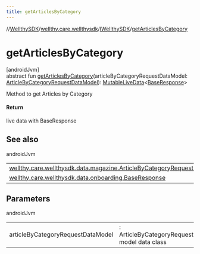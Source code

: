 ```yaml
---
title: getArticlesByCategory
---
```

//[WellthySDK](../../../index.html)/[wellthy.care.wellthysdk](../index.html)/[IWellthySDK](index.html)/[getArticlesByCategory](get-articles-by-category.html)



# getArticlesByCategory



[androidJvm]\
abstract fun [getArticlesByCategory](get-articles-by-category.html)(articleByCategoryRequestDataModel: [ArticleByCategoryRequestDataModel](../../wellthy.care.wellthysdk.data.magazine/-article-by-category-request-data-model/index.html)): [MutableLiveData](https://developer.android.com/reference/kotlin/androidx/lifecycle/MutableLiveData.html)&lt;[BaseResponse](../../wellthy.care.wellthysdk.data.onboarding/-base-response/index.html)&gt;



Method to get Articles by Category



#### Return



live data with BaseResponse



## See also


androidJvm

| | |
|---|---|
| [wellthy.care.wellthysdk.data.magazine.ArticleByCategoryRequestDataModel](../../wellthy.care.wellthysdk.data.magazine/-article-by-category-request-data-model/index.html) |  |
| [wellthy.care.wellthysdk.data.onboarding.BaseResponse](../../wellthy.care.wellthysdk.data.onboarding/-base-response/index.html) |  |



## Parameters


androidJvm

| | |
|---|---|
| articleByCategoryRequestDataModel | : ArticleByCategoryRequestDataModel model data class |




